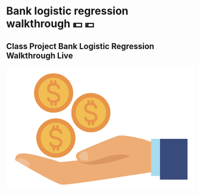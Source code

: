 # Bank logistic regression walkthrough 💵 💶 
## Class Project Bank Logistic Regression Walkthrough Live
![](images/Screenshot%20bank.png)







